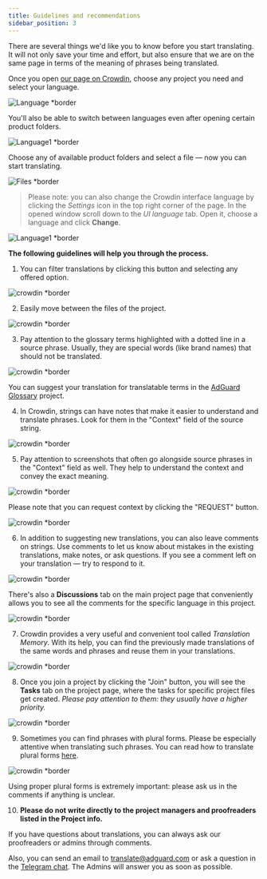 ```yaml
---
title: Guidelines and recommendations
sidebar_position: 3
---
```


There are several things we'd like you to know before you start translating. It will not only save your time and effort, but also ensure that we are on the same page in terms of the meaning of phrases being translated.

Once you open [our page on Crowdin](https://crowdin.com/profile/adguard/), choose any project you need and select your language.

![Language *border](https://cdn.adtidy.org/content/Kb/ad_blocker/miscellaneous/adguard_translations/language.png)

You'll also be able to switch between languages even after opening certain product folders.

![Language1 *border](https://cdn.adtidy.org/content/Kb/ad_blocker/miscellaneous/adguard_translations/language1.png)

Choose any of available product folders and select a file — now you can start translating.

![Files *border](https://cdn.adtidy.org/content/Kb/ad_blocker/miscellaneous/adguard_translations/files.png)

>Please note: you can also change the Crowdin interface language by clicking the *Settings* icon in the top right corner of the page. In the opened window scroll down to the *UI language* tab. Open it, choose a language and click **Change**.

![Language1 *border](https://cdn.adtidy.org/content/Kb/ad_blocker/miscellaneous/adguard_translations/settings_en.png)

**The following guidelines will help you through the process.**

1. You can filter translations by clicking this button and selecting any offered option.

![crowdin *border](https://cdn.adtidy.org/public/Adguard/kb/en/ag-translations/filter.png)

2. Easily move between the files of the project.

![crowdin *border](https://cdn.adtidy.org/content/Kb/ad_blocker/miscellaneous/adguard_translations/filter_files.png)

3. Pay attention to the glossary terms highlighted with a dotted line in a source phrase. Usually, they are special words (like brand names) that should not be translated.

![crowdin *border](https://cdn.adtidy.org/public/Adguard/kb/en/ag-translations/terms.png)

You can suggest your translation for translatable terms in the [AdGuard Glossary](https://crowdin.com/project/adguard-glossary) project.

4. In Crowdin, strings can have notes that make it easier to understand and translate phrases. Look for them in the "Context" field of the source string.

![crowdin *border](https://cdn.adtidy.org/public/Adguard/kb/en/ag-translations/context-note.png)

5. Pay attention to screenshots that often go alongside source phrases in the "Context" field as well. They help to understand the context and convey the exact meaning.

![crowdin *border](https://cdn.adtidy.org/public/Adguard/kb/en/ag-translations/screenshot.png)

Please note that you can request context by clicking the "REQUEST" button.

![crowdin *border](https://cdn.adtidy.org/public/Adguard/kb/en/ag-translations/request.png)

6. In addition to suggesting new translations, you can also leave comments on strings. Use comments to let us know about mistakes in the existing translations, make notes, or ask questions. If you see a comment left on your translation — try to respond to it.

![crowdin *border](https://cdn.adtidy.org/public/Adguard/kb/en/ag-translations/comments.png)

There's also a **Discussions** tab on the main project page that conveniently allows you to see all the comments for the specific language in this project.

![crowdin *border](https://cdn.adtidy.org/public/Adguard/kb/en/ag-translations/discussions.png)

7. Crowdin provides a very useful and convenient tool called _Translation Memory_. With its help, you can find the previously made translations of the same words and phrases and reuse them in your translations.

![crowdin *border](https://cdn.adtidy.org/public/Adguard/kb/en/ag-translations/tm.png)

8. Once you join a project by clicking the "Join" button, you will see the **Tasks** tab on the project page, where the tasks for specific project files get created. _Please pay attention to them: they usually have a higher priority._

![crowdin *border](https://cdn.adtidy.org/public/Adguard/kb/en/ag-translations/tasks.png)

9. Sometimes you can find phrases with plural forms. Please be especially attentive when translating such phrases. You can read how to translate plural forms [here](../../../plural-forms).

![crowdin *border](https://cdn.adtidy.org/public/Adguard/kb/en/ag-translations/plurals.png)

Using proper plural forms is extremely important:  please ask us in the comments if anything is unclear.

10. **Please do not write directly to the project managers and proofreaders listed in the Project info.**

If you have questions about translations, you can always ask our proofreaders or admins through comments.

Also, you can send an email to [translate@adguard.com](mailto:translate@adguard.com) or ask a question in the [Telegram chat](https://t.me/joinchat/UVYTLcHbr8JmOGIy). The Admins will answer you as soon as possible.
